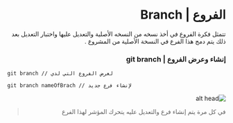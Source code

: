 
<div dir=rtl>

#  الفروع | Branch 
 تتمثل فكرة الفروع في أخذ نسخه من النسخه الأصلية والتعديل عليها واختبار التعديل بعد ذلك يتم دمج هذا الفرع في النسخة الأصلية من المشروع .
  
 ### إنشاء وعرض الفروع | git branch
  

 <div dir=ltr>

``` 
git branch // لعرض الفروع التي لدي 

git branch nameOfBrach // لإنشاء فرع جديد 

```
</div> 

![alt head](https://cdn-anlbg.nitrocdn.com/dKKErbUyoNysjatCgltCzbTJJilTMwLi/assets/static/optimized/rev-4b21c3b/wp-content/gallery/git/1-master-branch-in-git.png)

> في كل مرة يتم إنشاء فرع والتعديل عليه  يتحرك المؤشر لهذا الفرع 

</div>
